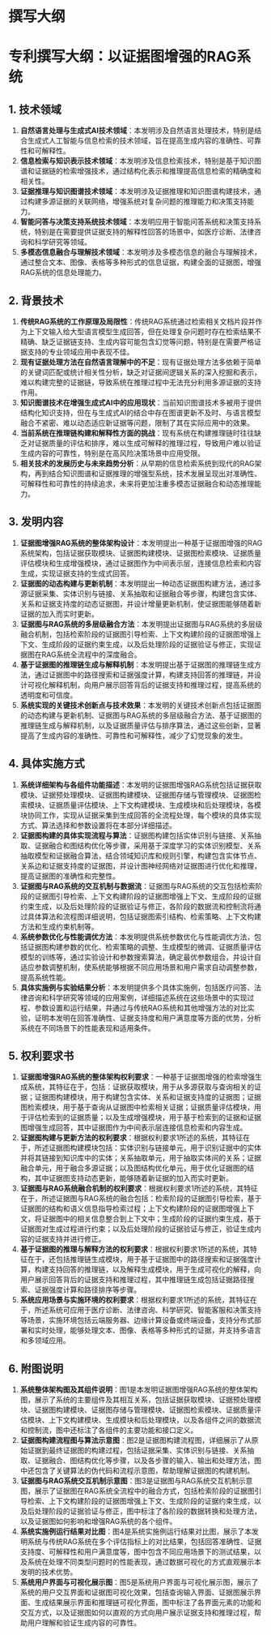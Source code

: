 # 撰写大纲

# 专利撰写大纲：以证据图增强的RAG系统

## 1. 技术领域
1. **自然语言处理与生成式AI技术领域**：本发明涉及自然语言处理技术，特别是结合生成式人工智能与信息检索的技术领域，旨在提高生成内容的准确性、可靠性和可解释性。
2. **信息检索与知识表示技术领域**：本发明涉及信息检索技术，特别是基于知识图谱和证据链的检索增强技术，通过结构化表示和推理提高信息检索的精确度和相关性。
3. **证据推理与知识图谱技术领域**：本发明涉及证据推理和知识图谱构建技术，通过构建多源证据的关联网络，增强系统对复杂问题的推理能力和决策支持能力。
4. **智能问答与决策支持系统技术领域**：本发明应用于智能问答系统和决策支持系统，特别是在需要提供证据支持的解释性回答的场景中，如医疗诊断、法律咨询和科学研究等领域。
5. **多模态信息融合与理解技术领域**：本发明涉及多模态信息的融合与理解技术，通过整合文本、图像、表格等多种形式的信息证据，构建全面的证据图，增强RAG系统的信息处理能力。

## 2. 背景技术
1. **传统RAG系统的工作原理及局限性**：传统RAG系统通过检索相关文档片段并作为上下文输入给大型语言模型生成回答，但在处理复杂问题时存在检索结果不精确、缺乏证据链支持、生成内容可能包含幻觉等问题，特别是在需要严格证据支持的专业领域应用中表现不佳。
2. **现有证据处理方法在自然语言理解中的不足**：现有证据处理方法多依赖于简单的关键词匹配或统计相关性分析，缺乏对证据间逻辑关系的深入挖掘和表示，难以构建完整的证据链，导致系统在推理过程中无法充分利用多源证据的支持作用。
3. **知识图谱技术在增强生成式AI中的应用现状**：当前知识图谱技术多被用于提供结构化知识支持，但在与生成式AI的结合中存在图谱更新不及时、与语言模型融合不紧密、难以动态适应新证据等问题，限制了其在实际应用中的效果。
4. **当前系统在推理链构建和解释性方面的挑战**：现有系统在构建推理链时往往缺乏对证据质量的评估和排序，难以生成可解释的推理过程，导致用户难以验证生成内容的可靠性，特别是在高风险决策场景中应用受限。
5. **相关技术的发展历史与未来趋势分析**：从早期的信息检索系统到现代的RAG架构，再到结合知识图谱和证据推理的增强型系统，技术发展呈现出对准确性、可解释性和可靠性的持续追求，未来将更加注重多模态证据融合和动态推理能力。

## 3. 发明内容
1. **证据图增强RAG系统的整体架构设计**：本发明提出一种基于证据图增强的RAG系统架构，包括证据获取模块、证据图构建模块、证据图检索模块、证据质量评估模块和生成增强模块，通过证据图作为中间表示层，连接信息检索和内容生成，实现证据支持的生成式回答。
2. **证据图的动态构建与更新机制**：本发明提出一种动态证据图构建方法，通过多源证据采集、实体识别与链接、关系抽取和证据融合等步骤，构建包含实体、关系和证据支持度的动态证据图，并设计增量更新机制，使证据图能够随着新证据的加入而实时更新。
3. **证据图与RAG系统的多层级融合方法**：本发明提出证据图与RAG系统的多层级融合机制，包括检索阶段的证据图引导检索、上下文构建阶段的证据图增强上下文、生成阶段的证据约束生成，以及后处理阶段的证据验证与修正，实现证据图在RAG系统全流程中的深度融合。
4. **基于证据图的推理链生成与解释机制**：本发明提出基于证据图的推理链生成方法，通过证据图中的路径搜索和证据强度计算，构建支持回答的推理链，并设计可视化解释机制，向用户展示回答背后的证据支持和推理过程，提高系统的透明度和可信度。
5. **系统实现的关键技术创新点与技术效果**：本发明的关键技术创新点包括证据图的动态构建与更新机制、证据图与RAG系统的多层级融合方法、基于证据图的推理链生成与解释机制，以及证据质量评估与排序算法，通过这些创新，显著提高了生成内容的准确性、可靠性和可解释性，减少了幻觉现象的发生。

## 4. 具体实施方式
1. **系统详细架构与各组件功能描述**：本发明的证据图增强RAG系统包括证据获取模块、证据预处理模块、证据图构建模块、证据图存储与管理模块、证据图检索模块、证据质量评估模块、上下文构建模块、生成模块和后处理模块，各模块协同工作，实现从证据采集到生成回答的全流程处理，每个模块的具体实现方式、算法选择和参数设置将在本部分详细描述。
2. **证据图构建的具体实现流程与算法**：证据图构建包括实体识别与链接、关系抽取、证据融合和图结构优化等步骤，采用基于深度学习的实体识别模型、关系抽取模型和证据融合算法，结合领域知识库和规则引擎，构建包含实体节点、关系边和证据支持度的证据图，并设计图神经网络对证据图进行优化和推理，提高证据图的准确性和完整性。
3. **证据图与RAG系统的交互机制与数据流**：证据图与RAG系统的交互包括检索阶段的证据图引导检索、上下文构建阶段的证据图增强上下文、生成阶段的证据约束生成，以及后处理阶段的证据验证与修正，各阶段的数据流和控制流将通过具体算法和流程图详细说明，包括证据图索引结构、检索策略、上下文构建方法和生成约束机制等。
4. **系统参数优化与性能调优方法**：本发明提供系统参数优化与性能调优方法，包括证据图构建参数的优化、检索策略的调整、生成模型的微调、证据质量评估模型的训练等，通过实验设计和参数搜索算法，确定最优参数组合，并设计自适应参数调整机制，使系统能够根据不同应用场景和用户需求自动调整参数，提高系统性能。
5. **具体实施例与实验结果分析**：本发明提供多个具体实施例，包括医疗问答、法律咨询和科学研究等领域的应用案例，详细描述系统在这些场景中的实现过程、参数设置和运行结果，并通过与传统RAG系统和其他增强方法的对比实验，证明本发明在回答准确性、证据支持度和用户满意度等方面的优势，分析系统在不同场景下的性能表现和适用条件。

## 5. 权利要求书
1. **证据图增强RAG系统的整体架构权利要求**：一种基于证据图增强的检索增强生成系统，其特征在于，包括：证据获取模块，用于从多源获取与查询相关的证据；证据图构建模块，用于构建包含实体、关系和证据支持度的证据图；证据图检索模块，用于基于查询从证据图中检索相关证据；证据质量评估模块，用于评估检索到的证据质量；以及生成增强模块，用于基于检索到的证据和证据图增强生成回答，其中证据图作为中间表示层连接信息检索和内容生成。
2. **证据图构建与更新方法的权利要求**：根据权利要求1所述的系统，其特征在于，所述证据图构建模块包括：实体识别与链接单元，用于识别证据中的实体并将其链接到知识库中的实体；关系抽取单元，用于抽取实体间的关系；证据融合单元，用于融合多源证据；以及图结构优化单元，用于优化证据图的结构，其中证据图支持动态更新，能够随着新证据的加入而实时更新。
3. **证据图与RAG系统融合机制的权利要求**：根据权利要求1所述的系统，其特征在于，所述证据图与RAG系统的融合包括：检索阶段的证据图引导检索，基于证据图的结构和语义信息指导检索过程；上下文构建阶段的证据图增强上下文，将证据图中的相关信息整合到上下文中；生成阶段的证据约束生成，基于证据图对生成过程进行约束；以及后处理阶段的证据验证与修正，验证生成内容的证据支持并进行修正。
4. **基于证据图的推理与解释方法的权利要求**：根据权利要求1所述的系统，其特征在于，还包括推理链生成模块，用于基于证据图中的路径搜索和证据强度计算，构建支持回答的推理链，以及解释生成模块，用于生成可视化的解释，向用户展示回答背后的证据支持和推理过程，其中推理链生成包括证据路径搜索、证据强度计算和路径排序等步骤。
5. **系统应用场景与实施环境的权利要求**：根据权利要求1所述的系统，其特征在于，所述系统可应用于医疗诊断、法律咨询、科学研究、智能客服和决策支持等场景，实施环境包括云端服务器、边缘计算设备或终端设备，支持分布式部署和实时处理，能够处理文本、图像、表格等多种形式的证据，并支持多语言和多领域应用。

## 6. 附图说明
1. **系统整体架构图及其组件说明**：图1是本发明证据图增强RAG系统的整体架构图，展示了系统的主要组件及其相互关系，包括证据获取模块、证据预处理模块、证据图构建模块、证据图存储与管理模块、证据图检索模块、证据质量评估模块、上下文构建模块、生成模块和后处理模块，以及各组件之间的数据流和控制流，图中还标注了各组件的主要功能和接口定义。
2. **证据图构建流程图与算法示意图**：图2是证据图构建流程图，详细展示了从原始证据到最终证据图的构建过程，包括证据采集、实体识别与链接、关系抽取、证据融合、图结构优化等步骤，以及各步骤的输入、输出和处理方法，图中还包含了关键算法的伪代码和流程示意图，帮助理解证据图的构建机制。
3. **证据图与RAG系统交互机制示意图**：图3是证据图与RAG系统交互机制示意图，展示了证据图在RAG系统全流程中的融合方式，包括检索阶段的证据图引导检索、上下文构建阶段的证据图增强上下文、生成阶段的证据约束生成，以及后处理阶段的证据验证与修正，图中标注了各阶段的数据转换和处理方法，以及证据图如何影响和增强RAG系统的各个组件。
4. **系统实施例运行结果对比图**：图4是系统实施例运行结果对比图，展示了本发明系统与传统RAG系统在多个评估指标上的对比结果，包括回答准确性、证据支持度、可解释性和用户满意度等，图中包含不同应用场景下的测试结果，以及系统在处理不同类型问题时的性能表现，通过数据可视化的方式直观展示本发明的技术优势。
5. **系统用户界面与可视化展示图**：图5是系统用户界面与可视化展示图，展示了系统的用户交互界面和证据图可视化效果，包括查询输入界面、证据图展示界面、生成结果展示界面和推理链可视化界面，图中标注了各界面元素的功能和交互方式，以及证据图如何以直观的方式向用户展示证据支持和推理过程，帮助用户理解和验证生成内容的可靠性。
